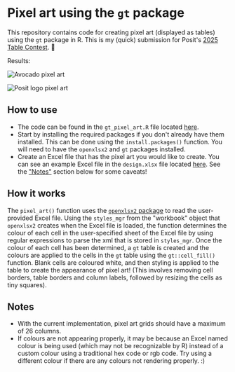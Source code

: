# Pixel art using the `gt` package

This repository contains code for creating pixel art (displayed as tables) using the `gt` package in R. This is my (quick) submission for Posit's [2025 Table Contest](https://posit.co/blog/announcing-the-2025-table-and-plotnine-contests/). 🙂

Results:

![Avocado pixel art]()

![Posit logo pixel art]()

## How to use

* The code can be found in the `gt_pixel_art.R` file located [here](https://github.com/melissavanbussel/gt-pixel-art/blob/main/gt_pixel_art.R).
* Start by installing the required packages if you don't already have them installed. This can be done using the `install.packages()` function. You will need to have the `openxlsx2` and `gt` packages installed.
* Create an Excel file that has the pixel art you would like to create. You can see an example Excel file in the `design.xlsx` file located [here](https://github.com/melissavanbussel/gt-pixel-art/blob/main/design.xlsx). See the ["Notes"](https://github.com/melissavanbussel/gt-pixel-art/blob/main/README.md#notes) section below for some caveats!

## How it works

The `pixel_art()` function uses the [`openxlsx2` package](https://janmarvin.github.io/openxlsx2/) to read the user-provided Excel file. Using the `styles_mgr` from the "workbook" object that `openxlsx2` creates when the Excel file is loaded, the function determines the colour of each cell in the user-specified sheet of the Excel file by using regular expressions to parse the xml that is stored in `styles_mgr`. Once the colour of each cell has been determined, a `gt` table is created and the colours are applied to the cells in the `gt` table using the `gt::cell_fill()` function. Blank cells are coloured white, and then styling is applied to the table to create the appearance of pixel art! (This involves removing cell borders, table borders and column labels, followed by resizing the cells as tiny squares).

## Notes

* With the current implementation, pixel art grids should have a maximum of 26 columns.
* If colours are not appearing properly, it may be because an Excel named colour is being used (which may not be recognizable by R) instead of a custom colour using a traditional hex code or rgb code. Try using a different colour if there are any colours not rendering properly. :)
